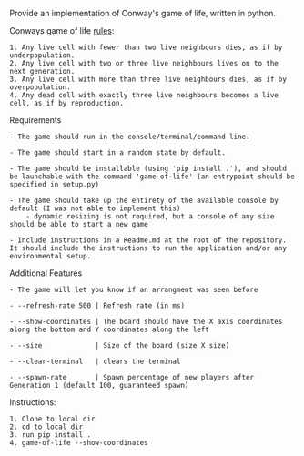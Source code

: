 Provide an implementation of Conway's game of life, written in python.

Conways game of life [rules](https://playgameoflife.com/info):

    1. Any live cell with fewer than two live neighbours dies, as if by underpopulation.
    2. Any live cell with two or three live neighbours lives on to the next generation.
    3. Any live cell with more than three live neighbours dies, as if by overpopulation.
    4. Any dead cell with exactly three live neighbours becomes a live cell, as if by reproduction.	

Requirements

	- The game should run in the console/terminal/command line.

	- The game should start in a random state by default.

	- The game should be installable (using 'pip install .'), and should be launchable with the command 'game-of-life' (an entrypoint should be specified in setup.py)

	- The game should take up the entirety of the available console by default (I was not able to implement this)
		- dynamic resizing is not required, but a console of any size should be able to start a new game

	- Include instructions in a Readme.md at the root of the repository. It should include the instructions to run the application and/or any environmental setup.

Additional Features

	- The game will let you know if an arrangment was seen before

	- --refresh-rate 500 | Refresh rate (in ms)

	- --show-coordinates | The board should have the X axis coordinates along the bottom and Y coordinates along the left

	- --size             | Size of the board (size X size)

	- --clear-terminal   | clears the terminal

	- --spawn-rate       | Spawn percentage of new players after Generation 1 (default 100, guaranteed spawn)

Instructions:

	1. Clone to local dir
	2. cd to local dir
	3. run pip install .
	4. game-of-life --show-coordinates


